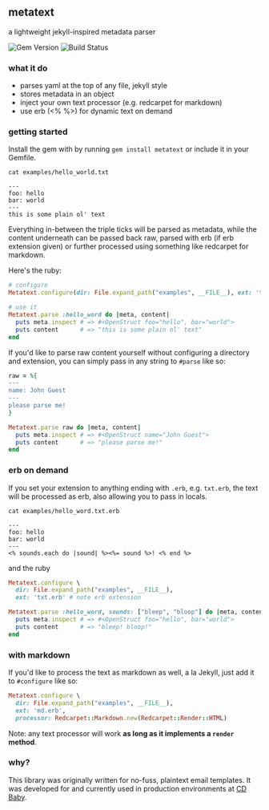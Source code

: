 ## metatext

a lightweight jekyll-inspired metadata parser

![Gem Version](https://badge.fury.io/rb/metatext.svg)
![Build Status](https://api.travis-ci.org/jguest/metatext.svg?branch=master)

### what it do

* parses yaml at the top of any file, jekyll style
* stores metadata in an object
* inject your own text processor (e.g. redcarpet for markdown)
* use erb (<% %>) for dynamic text on demand

### getting started

Install the gem with by running `gem install metatext` or include it in your Gemfile.

`cat examples/hello_world.txt`

```
---
foo: hello
bar: world
---
this is some plain ol' text
```

Everything in-between the triple ticks will be parsed as metadata, while the
content underneath can be passed back raw, parsed with erb (if erb extension given)
or further processed using something like redcarpet for markdown.

Here's the ruby:

```ruby
# configure
Metatext.configure(dir: File.expand_path("examples", __FILE__), ext: 'txt')

# use it
Metatext.parse :hello_word do |meta, content|
  puts meta.inspect # => #<OpenStruct foo="hello", bar="world">
  puts content      # => "this is some plain ol' text"
end
```

If you'd like to parse raw content yourself without configuring a directory and
extension, you can simply pass in any string to `#parse` like so:

```ruby
raw = %{
---
name: John Guest
---
please parse me!
}

Metatext.parse raw do |meta, content|
  puts meta.inspect # => #<OpenStruct name="John Guest">
  puts content      # => "please parse me!"
end
```

### erb on demand

If you set your extension to anything ending with `.erb`, e.g. `txt.erb`, the
text will be processed as erb, also allowing you to pass in locals.

`cat examples/hello_word.txt.erb`

```
---
foo: hello
bar: world
---
<% sounds.each do |sound| %><%= sound %>! <% end %>
```

and the ruby

```ruby
Metatext.configure \
  dir: File.expand_path("examples", __FILE__),
  ext: 'txt.erb' # note erb extension

Metatext.parse :hello_word, sounds: ["bleep", "bloop"] do |meta, content|
  puts meta.inspect # => #<OpenStruct foo="hello", bar="world">
  puts content      # => "bleep! bloop!"
end
```

### with markdown

If you'd like to process the text as markdown as well, a la Jekyll, just add it to
`#configure` like so:

```ruby
Metatext.configure \
  dir: File.expand_path("examples", __FILE__),
  ext: 'md.erb',
  processor: Redcarpet::Markdown.new(Redcarpet::Render::HTML)
```

Note: any text processor will work **as long as it implements a `render` method**.

### why?

This library was originally written for no-fuss, plaintext email templates. It was developed
for and currently used in production environments at [CD Baby](http://www.cdbaby.com/).
